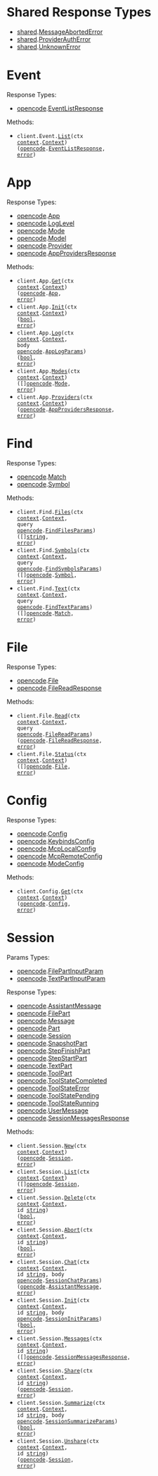 # Shared Response Types

- <a href="https://pkg.go.dev/github.com/sst/opencode-sdk-go/shared">shared</a>.<a href="https://pkg.go.dev/github.com/sst/opencode-sdk-go/shared#MessageAbortedError">MessageAbortedError</a>
- <a href="https://pkg.go.dev/github.com/sst/opencode-sdk-go/shared">shared</a>.<a href="https://pkg.go.dev/github.com/sst/opencode-sdk-go/shared#ProviderAuthError">ProviderAuthError</a>
- <a href="https://pkg.go.dev/github.com/sst/opencode-sdk-go/shared">shared</a>.<a href="https://pkg.go.dev/github.com/sst/opencode-sdk-go/shared#UnknownError">UnknownError</a>

# Event

Response Types:

- <a href="https://pkg.go.dev/github.com/sst/opencode-sdk-go">opencode</a>.<a href="https://pkg.go.dev/github.com/sst/opencode-sdk-go#EventListResponse">EventListResponse</a>

Methods:

- <code title="get /event">client.Event.<a href="https://pkg.go.dev/github.com/sst/opencode-sdk-go#EventService.List">List</a>(ctx <a href="https://pkg.go.dev/context">context</a>.<a href="https://pkg.go.dev/context#Context">Context</a>) (<a href="https://pkg.go.dev/github.com/sst/opencode-sdk-go">opencode</a>.<a href="https://pkg.go.dev/github.com/sst/opencode-sdk-go#EventListResponse">EventListResponse</a>, <a href="https://pkg.go.dev/builtin#error">error</a>)</code>

# App

Response Types:

- <a href="https://pkg.go.dev/github.com/sst/opencode-sdk-go">opencode</a>.<a href="https://pkg.go.dev/github.com/sst/opencode-sdk-go#App">App</a>
- <a href="https://pkg.go.dev/github.com/sst/opencode-sdk-go">opencode</a>.<a href="https://pkg.go.dev/github.com/sst/opencode-sdk-go#LogLevel">LogLevel</a>
- <a href="https://pkg.go.dev/github.com/sst/opencode-sdk-go">opencode</a>.<a href="https://pkg.go.dev/github.com/sst/opencode-sdk-go#Mode">Mode</a>
- <a href="https://pkg.go.dev/github.com/sst/opencode-sdk-go">opencode</a>.<a href="https://pkg.go.dev/github.com/sst/opencode-sdk-go#Model">Model</a>
- <a href="https://pkg.go.dev/github.com/sst/opencode-sdk-go">opencode</a>.<a href="https://pkg.go.dev/github.com/sst/opencode-sdk-go#Provider">Provider</a>
- <a href="https://pkg.go.dev/github.com/sst/opencode-sdk-go">opencode</a>.<a href="https://pkg.go.dev/github.com/sst/opencode-sdk-go#AppProvidersResponse">AppProvidersResponse</a>

Methods:

- <code title="get /app">client.App.<a href="https://pkg.go.dev/github.com/sst/opencode-sdk-go#AppService.Get">Get</a>(ctx <a href="https://pkg.go.dev/context">context</a>.<a href="https://pkg.go.dev/context#Context">Context</a>) (<a href="https://pkg.go.dev/github.com/sst/opencode-sdk-go">opencode</a>.<a href="https://pkg.go.dev/github.com/sst/opencode-sdk-go#App">App</a>, <a href="https://pkg.go.dev/builtin#error">error</a>)</code>
- <code title="post /app/init">client.App.<a href="https://pkg.go.dev/github.com/sst/opencode-sdk-go#AppService.Init">Init</a>(ctx <a href="https://pkg.go.dev/context">context</a>.<a href="https://pkg.go.dev/context#Context">Context</a>) (<a href="https://pkg.go.dev/builtin#bool">bool</a>, <a href="https://pkg.go.dev/builtin#error">error</a>)</code>
- <code title="post /log">client.App.<a href="https://pkg.go.dev/github.com/sst/opencode-sdk-go#AppService.Log">Log</a>(ctx <a href="https://pkg.go.dev/context">context</a>.<a href="https://pkg.go.dev/context#Context">Context</a>, body <a href="https://pkg.go.dev/github.com/sst/opencode-sdk-go">opencode</a>.<a href="https://pkg.go.dev/github.com/sst/opencode-sdk-go#AppLogParams">AppLogParams</a>) (<a href="https://pkg.go.dev/builtin#bool">bool</a>, <a href="https://pkg.go.dev/builtin#error">error</a>)</code>
- <code title="get /mode">client.App.<a href="https://pkg.go.dev/github.com/sst/opencode-sdk-go#AppService.Modes">Modes</a>(ctx <a href="https://pkg.go.dev/context">context</a>.<a href="https://pkg.go.dev/context#Context">Context</a>) ([]<a href="https://pkg.go.dev/github.com/sst/opencode-sdk-go">opencode</a>.<a href="https://pkg.go.dev/github.com/sst/opencode-sdk-go#Mode">Mode</a>, <a href="https://pkg.go.dev/builtin#error">error</a>)</code>
- <code title="get /config/providers">client.App.<a href="https://pkg.go.dev/github.com/sst/opencode-sdk-go#AppService.Providers">Providers</a>(ctx <a href="https://pkg.go.dev/context">context</a>.<a href="https://pkg.go.dev/context#Context">Context</a>) (<a href="https://pkg.go.dev/github.com/sst/opencode-sdk-go">opencode</a>.<a href="https://pkg.go.dev/github.com/sst/opencode-sdk-go#AppProvidersResponse">AppProvidersResponse</a>, <a href="https://pkg.go.dev/builtin#error">error</a>)</code>

# Find

Response Types:

- <a href="https://pkg.go.dev/github.com/sst/opencode-sdk-go">opencode</a>.<a href="https://pkg.go.dev/github.com/sst/opencode-sdk-go#Match">Match</a>
- <a href="https://pkg.go.dev/github.com/sst/opencode-sdk-go">opencode</a>.<a href="https://pkg.go.dev/github.com/sst/opencode-sdk-go#Symbol">Symbol</a>

Methods:

- <code title="get /find/file">client.Find.<a href="https://pkg.go.dev/github.com/sst/opencode-sdk-go#FindService.Files">Files</a>(ctx <a href="https://pkg.go.dev/context">context</a>.<a href="https://pkg.go.dev/context#Context">Context</a>, query <a href="https://pkg.go.dev/github.com/sst/opencode-sdk-go">opencode</a>.<a href="https://pkg.go.dev/github.com/sst/opencode-sdk-go#FindFilesParams">FindFilesParams</a>) ([]<a href="https://pkg.go.dev/builtin#string">string</a>, <a href="https://pkg.go.dev/builtin#error">error</a>)</code>
- <code title="get /find/symbol">client.Find.<a href="https://pkg.go.dev/github.com/sst/opencode-sdk-go#FindService.Symbols">Symbols</a>(ctx <a href="https://pkg.go.dev/context">context</a>.<a href="https://pkg.go.dev/context#Context">Context</a>, query <a href="https://pkg.go.dev/github.com/sst/opencode-sdk-go">opencode</a>.<a href="https://pkg.go.dev/github.com/sst/opencode-sdk-go#FindSymbolsParams">FindSymbolsParams</a>) ([]<a href="https://pkg.go.dev/github.com/sst/opencode-sdk-go">opencode</a>.<a href="https://pkg.go.dev/github.com/sst/opencode-sdk-go#Symbol">Symbol</a>, <a href="https://pkg.go.dev/builtin#error">error</a>)</code>
- <code title="get /find">client.Find.<a href="https://pkg.go.dev/github.com/sst/opencode-sdk-go#FindService.Text">Text</a>(ctx <a href="https://pkg.go.dev/context">context</a>.<a href="https://pkg.go.dev/context#Context">Context</a>, query <a href="https://pkg.go.dev/github.com/sst/opencode-sdk-go">opencode</a>.<a href="https://pkg.go.dev/github.com/sst/opencode-sdk-go#FindTextParams">FindTextParams</a>) ([]<a href="https://pkg.go.dev/github.com/sst/opencode-sdk-go">opencode</a>.<a href="https://pkg.go.dev/github.com/sst/opencode-sdk-go#Match">Match</a>, <a href="https://pkg.go.dev/builtin#error">error</a>)</code>

# File

Response Types:

- <a href="https://pkg.go.dev/github.com/sst/opencode-sdk-go">opencode</a>.<a href="https://pkg.go.dev/github.com/sst/opencode-sdk-go#File">File</a>
- <a href="https://pkg.go.dev/github.com/sst/opencode-sdk-go">opencode</a>.<a href="https://pkg.go.dev/github.com/sst/opencode-sdk-go#FileReadResponse">FileReadResponse</a>

Methods:

- <code title="get /file">client.File.<a href="https://pkg.go.dev/github.com/sst/opencode-sdk-go#FileService.Read">Read</a>(ctx <a href="https://pkg.go.dev/context">context</a>.<a href="https://pkg.go.dev/context#Context">Context</a>, query <a href="https://pkg.go.dev/github.com/sst/opencode-sdk-go">opencode</a>.<a href="https://pkg.go.dev/github.com/sst/opencode-sdk-go#FileReadParams">FileReadParams</a>) (<a href="https://pkg.go.dev/github.com/sst/opencode-sdk-go">opencode</a>.<a href="https://pkg.go.dev/github.com/sst/opencode-sdk-go#FileReadResponse">FileReadResponse</a>, <a href="https://pkg.go.dev/builtin#error">error</a>)</code>
- <code title="get /file/status">client.File.<a href="https://pkg.go.dev/github.com/sst/opencode-sdk-go#FileService.Status">Status</a>(ctx <a href="https://pkg.go.dev/context">context</a>.<a href="https://pkg.go.dev/context#Context">Context</a>) ([]<a href="https://pkg.go.dev/github.com/sst/opencode-sdk-go">opencode</a>.<a href="https://pkg.go.dev/github.com/sst/opencode-sdk-go#File">File</a>, <a href="https://pkg.go.dev/builtin#error">error</a>)</code>

# Config

Response Types:

- <a href="https://pkg.go.dev/github.com/sst/opencode-sdk-go">opencode</a>.<a href="https://pkg.go.dev/github.com/sst/opencode-sdk-go#Config">Config</a>
- <a href="https://pkg.go.dev/github.com/sst/opencode-sdk-go">opencode</a>.<a href="https://pkg.go.dev/github.com/sst/opencode-sdk-go#KeybindsConfig">KeybindsConfig</a>
- <a href="https://pkg.go.dev/github.com/sst/opencode-sdk-go">opencode</a>.<a href="https://pkg.go.dev/github.com/sst/opencode-sdk-go#McpLocalConfig">McpLocalConfig</a>
- <a href="https://pkg.go.dev/github.com/sst/opencode-sdk-go">opencode</a>.<a href="https://pkg.go.dev/github.com/sst/opencode-sdk-go#McpRemoteConfig">McpRemoteConfig</a>
- <a href="https://pkg.go.dev/github.com/sst/opencode-sdk-go">opencode</a>.<a href="https://pkg.go.dev/github.com/sst/opencode-sdk-go#ModeConfig">ModeConfig</a>

Methods:

- <code title="get /config">client.Config.<a href="https://pkg.go.dev/github.com/sst/opencode-sdk-go#ConfigService.Get">Get</a>(ctx <a href="https://pkg.go.dev/context">context</a>.<a href="https://pkg.go.dev/context#Context">Context</a>) (<a href="https://pkg.go.dev/github.com/sst/opencode-sdk-go">opencode</a>.<a href="https://pkg.go.dev/github.com/sst/opencode-sdk-go#Config">Config</a>, <a href="https://pkg.go.dev/builtin#error">error</a>)</code>

# Session

Params Types:

- <a href="https://pkg.go.dev/github.com/sst/opencode-sdk-go">opencode</a>.<a href="https://pkg.go.dev/github.com/sst/opencode-sdk-go#FilePartInputParam">FilePartInputParam</a>
- <a href="https://pkg.go.dev/github.com/sst/opencode-sdk-go">opencode</a>.<a href="https://pkg.go.dev/github.com/sst/opencode-sdk-go#TextPartInputParam">TextPartInputParam</a>

Response Types:

- <a href="https://pkg.go.dev/github.com/sst/opencode-sdk-go">opencode</a>.<a href="https://pkg.go.dev/github.com/sst/opencode-sdk-go#AssistantMessage">AssistantMessage</a>
- <a href="https://pkg.go.dev/github.com/sst/opencode-sdk-go">opencode</a>.<a href="https://pkg.go.dev/github.com/sst/opencode-sdk-go#FilePart">FilePart</a>
- <a href="https://pkg.go.dev/github.com/sst/opencode-sdk-go">opencode</a>.<a href="https://pkg.go.dev/github.com/sst/opencode-sdk-go#Message">Message</a>
- <a href="https://pkg.go.dev/github.com/sst/opencode-sdk-go">opencode</a>.<a href="https://pkg.go.dev/github.com/sst/opencode-sdk-go#Part">Part</a>
- <a href="https://pkg.go.dev/github.com/sst/opencode-sdk-go">opencode</a>.<a href="https://pkg.go.dev/github.com/sst/opencode-sdk-go#Session">Session</a>
- <a href="https://pkg.go.dev/github.com/sst/opencode-sdk-go">opencode</a>.<a href="https://pkg.go.dev/github.com/sst/opencode-sdk-go#SnapshotPart">SnapshotPart</a>
- <a href="https://pkg.go.dev/github.com/sst/opencode-sdk-go">opencode</a>.<a href="https://pkg.go.dev/github.com/sst/opencode-sdk-go#StepFinishPart">StepFinishPart</a>
- <a href="https://pkg.go.dev/github.com/sst/opencode-sdk-go">opencode</a>.<a href="https://pkg.go.dev/github.com/sst/opencode-sdk-go#StepStartPart">StepStartPart</a>
- <a href="https://pkg.go.dev/github.com/sst/opencode-sdk-go">opencode</a>.<a href="https://pkg.go.dev/github.com/sst/opencode-sdk-go#TextPart">TextPart</a>
- <a href="https://pkg.go.dev/github.com/sst/opencode-sdk-go">opencode</a>.<a href="https://pkg.go.dev/github.com/sst/opencode-sdk-go#ToolPart">ToolPart</a>
- <a href="https://pkg.go.dev/github.com/sst/opencode-sdk-go">opencode</a>.<a href="https://pkg.go.dev/github.com/sst/opencode-sdk-go#ToolStateCompleted">ToolStateCompleted</a>
- <a href="https://pkg.go.dev/github.com/sst/opencode-sdk-go">opencode</a>.<a href="https://pkg.go.dev/github.com/sst/opencode-sdk-go#ToolStateError">ToolStateError</a>
- <a href="https://pkg.go.dev/github.com/sst/opencode-sdk-go">opencode</a>.<a href="https://pkg.go.dev/github.com/sst/opencode-sdk-go#ToolStatePending">ToolStatePending</a>
- <a href="https://pkg.go.dev/github.com/sst/opencode-sdk-go">opencode</a>.<a href="https://pkg.go.dev/github.com/sst/opencode-sdk-go#ToolStateRunning">ToolStateRunning</a>
- <a href="https://pkg.go.dev/github.com/sst/opencode-sdk-go">opencode</a>.<a href="https://pkg.go.dev/github.com/sst/opencode-sdk-go#UserMessage">UserMessage</a>
- <a href="https://pkg.go.dev/github.com/sst/opencode-sdk-go">opencode</a>.<a href="https://pkg.go.dev/github.com/sst/opencode-sdk-go#SessionMessagesResponse">SessionMessagesResponse</a>

Methods:

- <code title="post /session">client.Session.<a href="https://pkg.go.dev/github.com/sst/opencode-sdk-go#SessionService.New">New</a>(ctx <a href="https://pkg.go.dev/context">context</a>.<a href="https://pkg.go.dev/context#Context">Context</a>) (<a href="https://pkg.go.dev/github.com/sst/opencode-sdk-go">opencode</a>.<a href="https://pkg.go.dev/github.com/sst/opencode-sdk-go#Session">Session</a>, <a href="https://pkg.go.dev/builtin#error">error</a>)</code>
- <code title="get /session">client.Session.<a href="https://pkg.go.dev/github.com/sst/opencode-sdk-go#SessionService.List">List</a>(ctx <a href="https://pkg.go.dev/context">context</a>.<a href="https://pkg.go.dev/context#Context">Context</a>) ([]<a href="https://pkg.go.dev/github.com/sst/opencode-sdk-go">opencode</a>.<a href="https://pkg.go.dev/github.com/sst/opencode-sdk-go#Session">Session</a>, <a href="https://pkg.go.dev/builtin#error">error</a>)</code>
- <code title="delete /session/{id}">client.Session.<a href="https://pkg.go.dev/github.com/sst/opencode-sdk-go#SessionService.Delete">Delete</a>(ctx <a href="https://pkg.go.dev/context">context</a>.<a href="https://pkg.go.dev/context#Context">Context</a>, id <a href="https://pkg.go.dev/builtin#string">string</a>) (<a href="https://pkg.go.dev/builtin#bool">bool</a>, <a href="https://pkg.go.dev/builtin#error">error</a>)</code>
- <code title="post /session/{id}/abort">client.Session.<a href="https://pkg.go.dev/github.com/sst/opencode-sdk-go#SessionService.Abort">Abort</a>(ctx <a href="https://pkg.go.dev/context">context</a>.<a href="https://pkg.go.dev/context#Context">Context</a>, id <a href="https://pkg.go.dev/builtin#string">string</a>) (<a href="https://pkg.go.dev/builtin#bool">bool</a>, <a href="https://pkg.go.dev/builtin#error">error</a>)</code>
- <code title="post /session/{id}/message">client.Session.<a href="https://pkg.go.dev/github.com/sst/opencode-sdk-go#SessionService.Chat">Chat</a>(ctx <a href="https://pkg.go.dev/context">context</a>.<a href="https://pkg.go.dev/context#Context">Context</a>, id <a href="https://pkg.go.dev/builtin#string">string</a>, body <a href="https://pkg.go.dev/github.com/sst/opencode-sdk-go">opencode</a>.<a href="https://pkg.go.dev/github.com/sst/opencode-sdk-go#SessionChatParams">SessionChatParams</a>) (<a href="https://pkg.go.dev/github.com/sst/opencode-sdk-go">opencode</a>.<a href="https://pkg.go.dev/github.com/sst/opencode-sdk-go#AssistantMessage">AssistantMessage</a>, <a href="https://pkg.go.dev/builtin#error">error</a>)</code>
- <code title="post /session/{id}/init">client.Session.<a href="https://pkg.go.dev/github.com/sst/opencode-sdk-go#SessionService.Init">Init</a>(ctx <a href="https://pkg.go.dev/context">context</a>.<a href="https://pkg.go.dev/context#Context">Context</a>, id <a href="https://pkg.go.dev/builtin#string">string</a>, body <a href="https://pkg.go.dev/github.com/sst/opencode-sdk-go">opencode</a>.<a href="https://pkg.go.dev/github.com/sst/opencode-sdk-go#SessionInitParams">SessionInitParams</a>) (<a href="https://pkg.go.dev/builtin#bool">bool</a>, <a href="https://pkg.go.dev/builtin#error">error</a>)</code>
- <code title="get /session/{id}/message">client.Session.<a href="https://pkg.go.dev/github.com/sst/opencode-sdk-go#SessionService.Messages">Messages</a>(ctx <a href="https://pkg.go.dev/context">context</a>.<a href="https://pkg.go.dev/context#Context">Context</a>, id <a href="https://pkg.go.dev/builtin#string">string</a>) ([]<a href="https://pkg.go.dev/github.com/sst/opencode-sdk-go">opencode</a>.<a href="https://pkg.go.dev/github.com/sst/opencode-sdk-go#SessionMessagesResponse">SessionMessagesResponse</a>, <a href="https://pkg.go.dev/builtin#error">error</a>)</code>
- <code title="post /session/{id}/share">client.Session.<a href="https://pkg.go.dev/github.com/sst/opencode-sdk-go#SessionService.Share">Share</a>(ctx <a href="https://pkg.go.dev/context">context</a>.<a href="https://pkg.go.dev/context#Context">Context</a>, id <a href="https://pkg.go.dev/builtin#string">string</a>) (<a href="https://pkg.go.dev/github.com/sst/opencode-sdk-go">opencode</a>.<a href="https://pkg.go.dev/github.com/sst/opencode-sdk-go#Session">Session</a>, <a href="https://pkg.go.dev/builtin#error">error</a>)</code>
- <code title="post /session/{id}/summarize">client.Session.<a href="https://pkg.go.dev/github.com/sst/opencode-sdk-go#SessionService.Summarize">Summarize</a>(ctx <a href="https://pkg.go.dev/context">context</a>.<a href="https://pkg.go.dev/context#Context">Context</a>, id <a href="https://pkg.go.dev/builtin#string">string</a>, body <a href="https://pkg.go.dev/github.com/sst/opencode-sdk-go">opencode</a>.<a href="https://pkg.go.dev/github.com/sst/opencode-sdk-go#SessionSummarizeParams">SessionSummarizeParams</a>) (<a href="https://pkg.go.dev/builtin#bool">bool</a>, <a href="https://pkg.go.dev/builtin#error">error</a>)</code>
- <code title="delete /session/{id}/share">client.Session.<a href="https://pkg.go.dev/github.com/sst/opencode-sdk-go#SessionService.Unshare">Unshare</a>(ctx <a href="https://pkg.go.dev/context">context</a>.<a href="https://pkg.go.dev/context#Context">Context</a>, id <a href="https://pkg.go.dev/builtin#string">string</a>) (<a href="https://pkg.go.dev/github.com/sst/opencode-sdk-go">opencode</a>.<a href="https://pkg.go.dev/github.com/sst/opencode-sdk-go#Session">Session</a>, <a href="https://pkg.go.dev/builtin#error">error</a>)</code>
